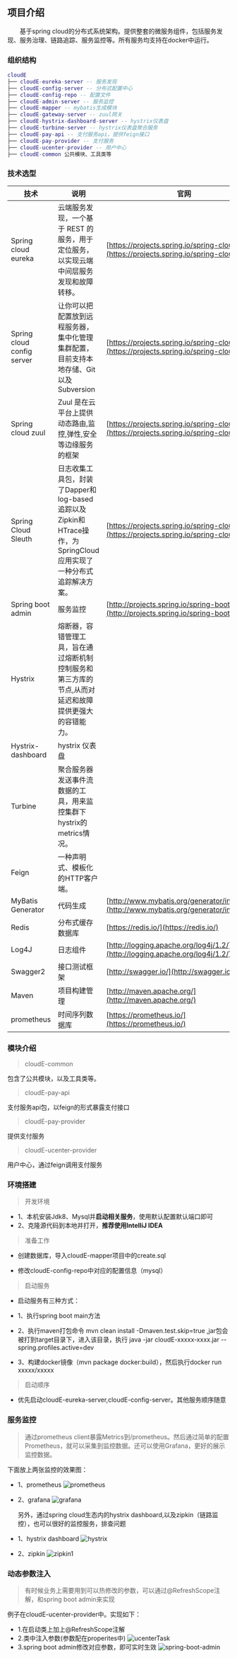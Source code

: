 ## 项目介绍

　　基于spring cloud的分布式系统架构。提供整套的微服务组件，包括服务发现、服务治理、链路追踪、服务监控等。所有服务均支持在docker中运行。


### 组织结构

``` lua
cloudE
├── cloudE-eureka-server -- 服务发现
├── cloudE-config-server -- 分布式配置中心
├── cloudE-config-repo -- 配置文件
├── cloudE-admin-server -- 服务监控
├── cloudE-mapper -- mybatis生成模块
├── cloudE-gateway-server -- zuul网关
├── cloudE-hystrix-dashboard-server -- hystrix仪表盘
├── cloudE-turbine-server -- hystrix仪表盘聚合服务
├── cloudE-pay-api -- 支付服务api，提供feign接口
├── cloudE-pay-provider -- 支付服务
├── cloudE-ucenter-provider -- 用户中心
├── cloudE-common 公共模块、工具类等
```

### 技术选型

技术 | 说明 | 官网
----|------|----
Spring cloud eureka | 云端服务发现，一个基于 REST 的服务，用于定位服务，以实现云端中间层服务发现和故障转移。 | [https://projects.spring.io/spring-cloud/](https://projects.spring.io/spring-cloud/)
Spring cloud config server | 让你可以把配置放到远程服务器，集中化管理集群配置，目前支持本地存储、Git以及Subversion  | [https://projects.spring.io/spring-cloud/](https://projects.spring.io/spring-cloud/)
Spring cloud zuul | Zuul 是在云平台上提供动态路由,监控,弹性,安全等边缘服务的框架  | [https://projects.spring.io/spring-cloud/](https://projects.spring.io/spring-cloud/)
Spring Cloud Sleuth | 日志收集工具包，封装了Dapper和log-based追踪以及Zipkin和HTrace操作，为SpringCloud应用实现了一种分布式追踪解决方案。 | [https://projects.spring.io/spring-cloud/](https://projects.spring.io/spring-cloud/)
Spring boot admin | 服务监控  | [http://projects.spring.io/spring-boot/](http://projects.spring.io/spring-boot/)
Hystrix | 熔断器，容错管理工具，旨在通过熔断机制控制服务和第三方库的节点,从而对延迟和故障提供更强大的容错能力。 | 
Hystrix-dashboard | hystrix 仪表盘 
Turbine | 聚合服务器发送事件流数据的工具，用来监控集群下hystrix的metrics情况。
Feign | 一种声明式、模板化的HTTP客户端。
MyBatis Generator | 代码生成  | [http://www.mybatis.org/generator/index.html](http://www.mybatis.org/generator/index.html)
Redis | 分布式缓存数据库  | [https://redis.io/](https://redis.io/)
Log4J | 日志组件  | [http://logging.apache.org/log4j/1.2/](http://logging.apache.org/log4j/1.2/)
Swagger2 | 接口测试框架  | [http://swagger.io/](http://swagger.io/)
Maven | 项目构建管理  | [http://maven.apache.org/](http://maven.apache.org/)
prometheus | 时间序列数据库 | [https://prometheus.io/](https://prometheus.io/)

### 模块介绍

> cloudE-common

包含了公共模块，以及工具类等。

> cloudE-pay-api

支付服务api包，以feign的形式暴露支付接口

> cloudE-pay-provider

提供支付服务

> cloudE-ucenter-provider

用户中心，通过feign调用支付服务


### 环境搭建

> 开发环境

- 1、本机安装Jdk8、Mysql并**启动相关服务**，使用默认配置默认端口即可
- 2、克隆源代码到本地并打开，**推荐使用IntelliJ IDEA**

> 准备工作

- 创建数据库，导入cloudE-mapper项目中的create.sql

- 修改cloudE-config-repo中对应的配置信息（mysql）

> 启动服务

- 启动服务有三种方式：

- 1、执行spring boot main方法

- 2、执行maven打包命令 mvn clean install -Dmaven.test.skip=true ,jar包会被打到target目录下，进入该目录，执行 java -jar cloudE-xxxxx-xxxx.jar --spring.profiles.active=dev

- 3、构建docker镜像（mvn package docker:build），然后执行docker run xxxxx/xxxxx

> 启动顺序

- 优先启动cloudE-eureka-server,cloudE-config-server。其他服务顺序随意


### 服务监控

>  通过prometheus client暴露Metrics到/prometheus。然后通过简单的配置Prometheus，就可以采集到监控数据。还可以使用Grafana，更好的展示监控数据。
  
  下面放上两张监控的效果图：
- 1、prometheus
![prometheus](project-bootstrap/prometheus.png)
- 2、grafana
![grafana](project-bootstrap/grafana.png)
  
  另外，通过spring cloud生态内的hystrix dashboard,以及zipkin（链路监控），也可以很好的监控服务，排查问题
- 1、hystrix dashboard
![hystrix](project-bootstrap/hystrix.png)
- 2、zipkin
![zipkin1](project-bootstrap/zipkin1.png) 


### 动态参数注入

>  有时候业务上需要用到可以热修改的参数，可以通过@RefreshScope注解，和spring boot admin来实现
    
   例子在cloudE-ucenter-provider中。实现如下：
- 1.在启动类上加上@RefreshScope注解
- 2.类中注入参数(参数配在properites中)
![ucenterTask](project-bootstrap/ucenterTask.png)
- 3.spring boot admin修改对应参数，即可实时生效
![spring-boot-admin](project-bootstrap/spring-boot-admin.png)





    


